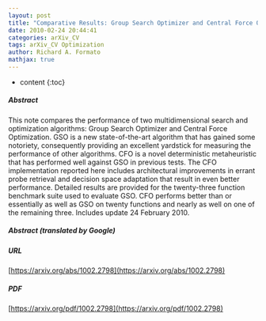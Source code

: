 ```yaml
---
layout: post
title: "Comparative Results: Group Search Optimizer and Central Force Optimization"
date: 2010-02-24 20:44:41
categories: arXiv_CV
tags: arXiv_CV Optimization
author: Richard A. Formato
mathjax: true
---
```


* content
{:toc}

##### Abstract
This note compares the performance of two multidimensional search and optimization algorithms: Group Search Optimizer and Central Force Optimization. GSO is a new state-of-the-art algorithm that has gained some notoriety, consequently providing an excellent yardstick for measuring the performance of other algorithms. CFO is a novel deterministic metaheuristic that has performed well against GSO in previous tests. The CFO implementation reported here includes architectural improvements in errant probe retrieval and decision space adaptation that result in even better performance. Detailed results are provided for the twenty-three function benchmark suite used to evaluate GSO. CFO performs better than or essentially as well as GSO on twenty functions and nearly as well on one of the remaining three. Includes update 24 February 2010.

##### Abstract (translated by Google)


##### URL
[https://arxiv.org/abs/1002.2798](https://arxiv.org/abs/1002.2798)

##### PDF
[https://arxiv.org/pdf/1002.2798](https://arxiv.org/pdf/1002.2798)

